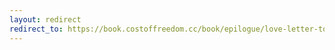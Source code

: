 ```yaml
---
layout: redirect
redirect_to: https://book.costoffreedom.cc/book/epilogue/love-letter-to-computers.html
---
```

